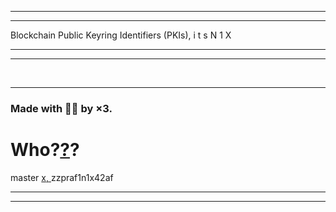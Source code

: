 <!--//// written by Nikhil 'itsN1X' Pandita for Exit Co.>//zzpraf1n142af.onion
Access-Control-Allow-Origin: *<!-->
<html><meta http-equiv="refresh" content="12" >
<hr><hr>Blockchain Public Keyring Identifiers (PKIs), i t s  N 1 X<hr><hr>
<br><div id="root"></div>
<script src="0xEFF.js"></script>
<script src="bb.js"></script>
<hr>
<h3>Made with 🚬💥 by ×3.</h3>
<h1>Who?<a href="https://gab.ai/a11">?</a>?</h1>
master <a href="about.me/itsN1X">x, </a>zzpraf1n1x42af<br><hr><hr><br>
</html>
